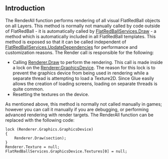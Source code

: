 ## Introduction

The RenderAll function performs rendering of all visual FlatRedBall objects on all Layers. This method is normally not manually called by code outside of FlatRedBall - it is automatically called by [FlatRedBallServices.Draw](/documentation/api/flatredball/flatredball-flatredballservices/flatredball-flatredballservices-draw.md "FlatRedBall.FlatRedBallServices.Draw") - a method which is automatically included in all FlatRedBall templates. This method is exposed so that it can be called independent of [FlatRedBallServices.UpdateDependencies](/frb/docs/index.php?title=FlatRedBall.FlatRedBallServices.UpdateDependencies&action=edit&redlink=1 "FlatRedBall.FlatRedBallServices.UpdateDependencies (page does not exist)") for performance and customization reasons. The Render call is responsible for the following:

-   Calling [Renderer.Draw](/documentation/api/flatredball/flatredball-graphics/flatredball-graphics-renderer/flatredball-graphics-renderer-draw.md "FlatRedBall.Graphics.Renderer.Draw") to perform the rendering. This call is made inside a lock on the [Renderer.GraphicsDevice](/frb/docs/index.php?title=FlatRedBall.Graphics.Renderer.GraphicsDevice&action=edit&redlink=1 "FlatRedBall.Graphics.Renderer.GraphicsDevice (page does not exist)"). The reason for this lock is to prevent the graphics device from being used in rendering while a separate thread is attempting to load a Texture2D. Since Glue easily allows the creation of loading screens, loading on separate threads is quite common.
-   Resetting the textures on the device.

As mentioned above, this method is normally not called manually in games; however you can call it manually if you are debugging, or performing advanced rendering with render targets. The RenderAll function can be replaced with the following code:

    lock (Renderer.Graphics.GraphicsDevice)
    {
        Renderer.Draw(section);
    }
    Renderer.Texture = null;
    FlatRedBallServices.GraphicsDevice.Textures[0] = null;
